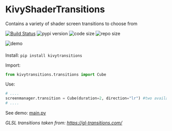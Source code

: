 # KivyShaderTransitions
Contains a variety of shader screen transitions to choose from

[![Build Status](https://travis-ci.org/shashi278/KivyShaderTransitions.svg?branch=main)](https://travis-ci.org/shashi278/KivyShaderTransitions) ![pypi version](https://img.shields.io/pypi/v/kivytransitions) ![code size](https://img.shields.io/github/languages/code-size/shashi278/KivyShaderTransitions) ![repo size](https://img.shields.io/github/repo-size/shashi278/KivyShaderTransitions)

![demo](https://raw.githubusercontent.com/shashi278/KivyShaderTransitions/main/demo/demo.gif)

####

Install: `pip install kivytransitions`

Import:
```python
from kivytransitions.transitions import Cube
```

Use:
```python
# ....
screenmanager.transition = Cube(duration=2, direction="lr") #two available directions: "lr" and "rl"
# ....
```

See demo: [main.py](https://github.com/shashi278/KivyShaderTransitions/blob/main/demo/main.py)


*GLSL transitions taken from: https://gl-transitions.com/*
